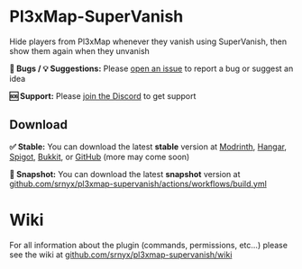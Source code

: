 # Pl3xMap-SuperVanish

Hide players from Pl3xMap whenever they vanish using SuperVanish, then show them again when they unvanish

**🐛 Bugs / 💡 Suggestions:** Please [open an issue](https://github.com/srnyx/pl3xmap-supervanish/issues/new/choose) to report a bug or suggest an idea

**🆘 Support:** Please [join the Discord](https://srnyx.com/discord) to get support

## Download

**✅ Stable:** You can download the latest **stable** version at [Modrinth](https://modrinth.com/plugin/pl3xmap-supervanish), [Hangar](https://hangar.papermc.io/srnyx/Pl3xMap-SuperVanish), [Spigot](https://spigotmc.org/resources/117638), [Bukkit](https://dev.bukkit.org/projects/pl3xmap-supervanish), or [GitHub](https://github.com/srnyx/pl3xmap-supervanish/releases) (more may come soon)

**🚧 Snapshot:** You can download the latest **snapshot** version at [github.com/srnyx/pl3xmap-supervanish/actions/workflows/build.yml](https://github.com/srnyx/pl3xmap-supervanish/actions/workflows/build.yml)

# Wiki

For all information about the plugin (commands, permissions, etc...) please see the wiki at [github.com/srnyx/pl3xmap-supervanish/wiki](https://github.com/srnyx/pl3xmap-supervanish/wiki)
